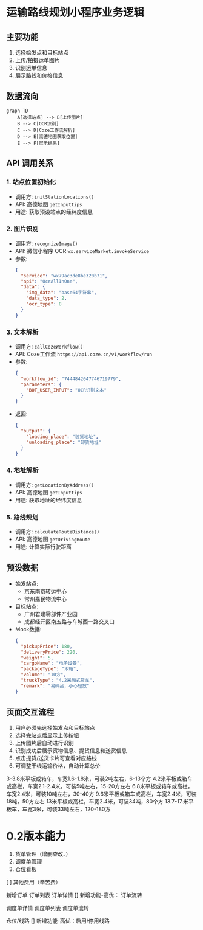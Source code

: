 
# 运输路线规划小程序业务逻辑

## 主要功能
1. 选择始发点和目标站点
2. 上传/拍摄运单图片
3. 识别运单信息
4. 展示路线和价格信息

## 数据流向
```mermaid
graph TD
    A[选择站点] --> B[上传图片]
    B --> C[OCR识别]
    C --> D[Coze工作流解析]
    D --> E[高德地图获取位置]
    E --> F[展示结果]
```

## API 调用关系

### 1. 站点位置初始化
- 调用方: `initStationLocations()`
- API: 高德地图 `getInputtips`
- 用途: 获取预设站点的经纬度信息

### 2. 图片识别
- 调用方: `recognizeImage()`
- API: 微信小程序 OCR `wx.serviceMarket.invokeService`
- 参数:
  ```json
  {
    "service": "wx79ac3de8be320b71",
    "api": "OcrAllInOne",
    "data": {
      "img_data": "base64字符串",
      "data_type": 2,
      "ocr_type": 8
    }
  }
  ```

### 3. 文本解析
- 调用方: `callCozeWorkflow()`
- API: Coze工作流 `https://api.coze.cn/v1/workflow/run`
- 参数:
  ```json
  {
    "workflow_id": "7444842047746719779",
    "parameters": {
      "BOT_USER_INPUT": "OCR识别文本"
    }
  }
  ```
- 返回: 
  ```json
  {
    "output": {
      "loading_place": "装货地址",
      "unloading_place": "卸货地址"
    }
  }
  ```

### 4. 地址解析
- 调用方: `getLocationByAddress()`
- API: 高德地图 `getInputtips`
- 用途: 获取地址的经纬度信息

### 5. 路线规划
- 调用方: `calculateRouteDistance()`
- API: 高德地图 `getDrivingRoute`
- 用途: 计算实际行驶距离

## 预设数据
- 始发站点:
  - 京东南京转运中心
  - 常州嘉民物流中心
- 目标站点:
  - 广州君建零部件产业园
  - 成都经开区南五路与车城西一路交叉口
- Mock数据:
  ```json
  {
    "pickupPrice": 180,
    "deliveryPrice": 220,
    "weight": 5,
    "cargoName": "电子设备",
    "packageType": "木箱",
    "volume": "10方",
    "truckType": "4.2米厢式货车",
    "remark": "易碎品，小心轻放"
  }
  ```

## 页面交互流程
1. 用户必须先选择始发点和目标站点
2. 选择完站点后显示上传按钮
3. 上传图片后自动进行识别
4. 识别成功后展示货物信息、提货信息和送货信息
5. 点击提货/送货卡片可查看对应路线
6. 可调整干线运输价格，自动计算总价


3-3.8米平板或箱车，车宽1.6-1.8米，可装2吨左右，6-13个方
4.2米平板或箱车或高栏，车宽2.1-2.4米，可装5吨左右，15-20方左右
6.8米平板或箱车或高栏，车宽2.4米，可装10吨左右，30-40方
9.6米平板或箱车或高栏，车宽2.4米，可装18吨，50方左右
13米平板或高栏，车宽2.4米，可装34吨，80个方
13.7-17.米平板车，车宽3米，可装33吨左右，120-180方


# 0.2版本能力
1. 货单管理（增删查改、）
2. 调度单管理
3. 仓位看板


[ ] 其他费用（辛苦费）

新增订单
订单列表
订单详情
[] 新增功能-高优：
订单流转

调度单详情
调度单列表
调度单流转

仓位/线路
[] 新增功能-高优：启用/停用线路

